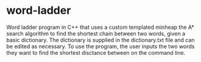 # word-ladder
Word ladder program in C++ that uses a custom templated minheap the A* search algorithm to find the shortest chain between two words, given a basic dictionary. The dictionary is supplied in the dictionary.txt file and can be edited as necessary. To use the program, the user inputs the two words they want to find the shortest disctance between on the command line. 
